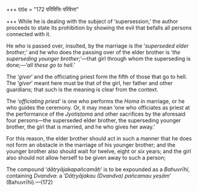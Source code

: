 +++
title = "172 परिवित्तिः परिवेत्ता"

+++
While he is dealing with the subject of ‘supersession,’ the author
proceeds to state its prohibition by showing the evil that befalls all
persons connected with it.

He who is passed over, insulted, by the marriage is the ‘*superseded
elder brother*;’ and he who does the passing over of the elder brother
is ‘*the superseding younger brother*;’—that girl through whom the
superseding is done;—‘*all these go to hell*.’

The ‘*giver*’ and the officiating priest form the fifth of those that go
to hell. The ‘*giver*’ meant here must be that of the girl, her father
and other guardians; that such is the meaning is clear from the context.

The ‘*officiating priest*’ is one who performs the *Homa* in marriage,
or he who guides the ceremony. Or, it may mean ‘one who officiates as
priest at the performance of the *Jyotiṣṭoma* and other sacrifices by
the aforesaid four persons—the superseded elder brother, the superseding
younger brother, the girl that is married, and he who gives her away.’

For this reason, the elder brother should act in such a manner that he
does not form an obstacle in the marriage of his younger brother; and
the younger brother also should wait for twelve, eight or six years; and
the girl also should not allow herself to be given away to such a
person;

The compound ‘*dātṛyājakapañcamāḥ*’ is to be expounded as a *Bahuvrīhi*,
containing *Dvandva*: a ‘*Dātṛyājakau (Dvandva) pañcamau yeṣām*’
(Bahuvrīhi).—(172)


